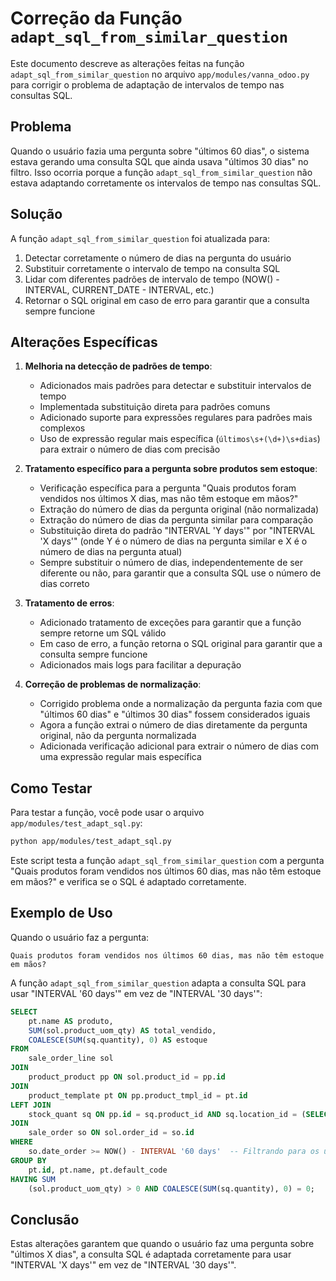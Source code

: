 # Correção da Função `adapt_sql_from_similar_question`

Este documento descreve as alterações feitas na função `adapt_sql_from_similar_question` no arquivo `app/modules/vanna_odoo.py` para corrigir o problema de adaptação de intervalos de tempo nas consultas SQL.

## Problema

Quando o usuário fazia uma pergunta sobre "últimos 60 dias", o sistema estava gerando uma consulta SQL que ainda usava "últimos 30 dias" no filtro. Isso ocorria porque a função `adapt_sql_from_similar_question` não estava adaptando corretamente os intervalos de tempo nas consultas SQL.

## Solução

A função `adapt_sql_from_similar_question` foi atualizada para:

1. Detectar corretamente o número de dias na pergunta do usuário
2. Substituir corretamente o intervalo de tempo na consulta SQL
3. Lidar com diferentes padrões de intervalo de tempo (NOW() - INTERVAL, CURRENT_DATE - INTERVAL, etc.)
4. Retornar o SQL original em caso de erro para garantir que a consulta sempre funcione

## Alterações Específicas

1. **Melhoria na detecção de padrões de tempo**:
   - Adicionados mais padrões para detectar e substituir intervalos de tempo
   - Implementada substituição direta para padrões comuns
   - Adicionado suporte para expressões regulares para padrões mais complexos
   - Uso de expressão regular mais específica (`últimos\s+(\d+)\s+dias`) para extrair o número de dias com precisão

2. **Tratamento específico para a pergunta sobre produtos sem estoque**:
   - Verificação específica para a pergunta "Quais produtos foram vendidos nos últimos X dias, mas não têm estoque em mãos?"
   - Extração do número de dias da pergunta original (não normalizada)
   - Extração do número de dias da pergunta similar para comparação
   - Substituição direta do padrão "INTERVAL 'Y days'" por "INTERVAL 'X days'" (onde Y é o número de dias na pergunta similar e X é o número de dias na pergunta atual)
   - Sempre substituir o número de dias, independentemente de ser diferente ou não, para garantir que a consulta SQL use o número de dias correto

3. **Tratamento de erros**:
   - Adicionado tratamento de exceções para garantir que a função sempre retorne um SQL válido
   - Em caso de erro, a função retorna o SQL original para garantir que a consulta sempre funcione
   - Adicionados mais logs para facilitar a depuração

4. **Correção de problemas de normalização**:
   - Corrigido problema onde a normalização da pergunta fazia com que "últimos 60 dias" e "últimos 30 dias" fossem considerados iguais
   - Agora a função extrai o número de dias diretamente da pergunta original, não da pergunta normalizada
   - Adicionada verificação adicional para extrair o número de dias com uma expressão regular mais específica

## Como Testar

Para testar a função, você pode usar o arquivo `app/modules/test_adapt_sql.py`:

```bash
python app/modules/test_adapt_sql.py
```

Este script testa a função `adapt_sql_from_similar_question` com a pergunta "Quais produtos foram vendidos nos últimos 60 dias, mas não têm estoque em mãos?" e verifica se o SQL é adaptado corretamente.

## Exemplo de Uso

Quando o usuário faz a pergunta:

```
Quais produtos foram vendidos nos últimos 60 dias, mas não têm estoque em mãos?
```

A função `adapt_sql_from_similar_question` adapta a consulta SQL para usar "INTERVAL '60 days'" em vez de "INTERVAL '30 days'":

```sql
SELECT
    pt.name AS produto,
    SUM(sol.product_uom_qty) AS total_vendido,
    COALESCE(SUM(sq.quantity), 0) AS estoque
FROM
    sale_order_line sol
JOIN
    product_product pp ON sol.product_id = pp.id
JOIN
    product_template pt ON pp.product_tmpl_id = pt.id
LEFT JOIN
    stock_quant sq ON pp.id = sq.product_id AND sq.location_id = (SELECT id FROM stock_location WHERE name = 'Stock' LIMIT 1)
JOIN
    sale_order so ON sol.order_id = so.id
WHERE
    so.date_order >= NOW() - INTERVAL '60 days'  -- Filtrando para os últimos 60 dias
GROUP BY
    pt.id, pt.name, pt.default_code
HAVING SUM
    (sol.product_uom_qty) > 0 AND COALESCE(SUM(sq.quantity), 0) = 0;
```

## Conclusão

Estas alterações garantem que quando o usuário faz uma pergunta sobre "últimos X dias", a consulta SQL é adaptada corretamente para usar "INTERVAL 'X days'" em vez de "INTERVAL '30 days'".
